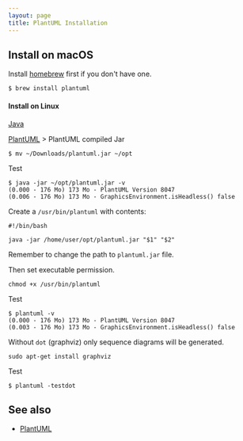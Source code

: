 ```yaml
---
layout: page
title: PlantUML Installation
---
```


## Install on macOS

Install [homebrew](/homebrew.html) first if you don't have one.

```
$ brew install plantuml
```

#### Install on Linux

[Java](http://xx7y7xx.github.io/java)

[PlantUML](http://plantuml.com/download.html) > PlantUML compiled Jar

```
$ mv ~/Downloads/plantuml.jar ~/opt
```

Test

```
$ java -jar ~/opt/plantuml.jar -v
(0.000 - 176 Mo) 173 Mo - PlantUML Version 8047
(0.006 - 176 Mo) 173 Mo - GraphicsEnvironment.isHeadless() false
```

Create a `/usr/bin/plantuml` with contents:

```
#!/bin/bash

java -jar /home/user/opt/plantuml.jar "$1" "$2"
```

Remember to change the path to `plantuml.jar` file.

Then set executable permission.

```
chmod +x /usr/bin/plantuml
```

Test

```
$ plantuml -v
(0.000 - 176 Mo) 173 Mo - PlantUML Version 8047
(0.003 - 176 Mo) 173 Mo - GraphicsEnvironment.isHeadless() false
```

Without `dot` (graphviz) only sequence diagrams will be generated.

```
sudo apt-get install graphviz
```

Test

```
$ plantuml -testdot
```

## See also

- [PlantUML](/plantuml.html)
